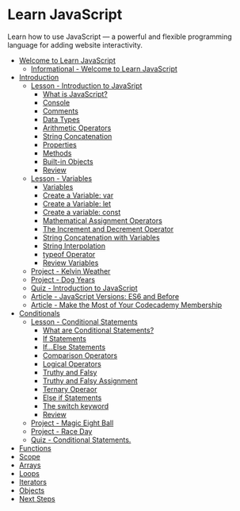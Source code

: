 # Learn JavaScript

Learn how to use JavaScript — a powerful and flexible programming language for adding website interactivity.

<ul>
    <li>
        <a href="https://github.com/somekindofwallflower/codecademy-learn-javascript/tree/main/01-Welcome-to-Learn-JavaScript/1-Welcome-to-Learn-JavaScript">
        Welcome to Learn JavaScript
        </a>
        <ul>
            <li>
             <a href="https://github.com/somekindofwallflower/codecademy-learn-javascript/tree/main/01-Welcome-to-Learn-JavaScript/1-Welcome-to-Learn-JavaScript">
                Informational - Welcome to Learn JavaScript
            </a>
        </li>
        </ul>
    </li>
     <li>
        <a href="https://github.com/somekindofwallflower/codecademy-learn-javascript/tree/main/02-Introduction">
        Introduction
        </a>
        <ul>
            <li>
                <a href="https://github.com/somekindofwallflower/codecademy-learn-javascript/tree/main/02-Introduction/1-Introduction-to-JavaScript">
                    Lesson - Introduction to JavaSript
                </a>
                <ul>
                    <li>
                        <a href="https://github.com/somekindofwallflower/codecademy-learn-javascript/tree/main/02-Introduction/1-Introduction-to-JavaScript/01-What-is-JavaScript">
                        What is JavaScript?
                        </a>
                    </li>
                     <li>
                        <a href="https://github.com/somekindofwallflower/codecademy-learn-javascript/tree/main/02-Introduction/1-Introduction-to-JavaScript/02-Console">
                        Console
                        </a>
                    </li>
                     <li>
                        <a href="https://github.com/somekindofwallflower/codecademy-learn-javascript/tree/main/02-Introduction/1-Introduction-to-JavaScript/03-Comments">
                        Comments
                        </a>
                    </li>
                     <li>
                        <a href="https://github.com/somekindofwallflower/codecademy-learn-javascript/tree/main/02-Introduction/1-Introduction-to-JavaScript/04-Data-Types">
                        Data Types
                        </a>
                    </li>
                     <li>
                        <a href="https://github.com/somekindofwallflower/codecademy-learn-javascript/tree/main/02-Introduction/1-Introduction-to-JavaScript/05-Arithmentic-Operators">
                        Arithmetic Operators
                        </a>
                    </li>
                     <li>
                        <a href="https://github.com/somekindofwallflower/codecademy-learn-javascript/tree/main/02-Introduction/1-Introduction-to-JavaScript/06-String-Concatenation">
                        String Concatenation
                        </a>
                    </li>
                     <li>
                        <a href="https://github.com/somekindofwallflower/codecademy-learn-javascript/tree/main/02-Introduction/1-Introduction-to-JavaScript/07-Properties">
                        Properties
                        </a>
                    </li>
                     <li>
                        <a href="https://github.com/somekindofwallflower/codecademy-learn-javascript/tree/main/02-Introduction/1-Introduction-to-JavaScript/08-Methods">
                        Methods
                        </a>
                    </li>
                     <li>
                        <a href="https://github.com/somekindofwallflower/codecademy-learn-javascript/tree/main/02-Introduction/1-Introduction-to-JavaScript/09-Built-in-Objects">
                        Built-in Objects
                        </a>
                    </li>
                     <li>
                        <a href="https://github.com/somekindofwallflower/codecademy-learn-javascript/tree/main/02-Introduction/1-Introduction-to-JavaScript/10-Review">
                        Review
                        </a>
                    </li>
                </ul>
            </li>
            <li>
                <a href="https://github.com/somekindofwallflower/codecademy-learn-javascript/tree/main/02-Introduction/2-Variable">
                    Lesson - Variables
                </a>
                <ul>
                  <li>
                        <a href="https://github.com/somekindofwallflower/codecademy-learn-javascript/tree/main/02-Introduction/2-Variable/01-Variables">
                        Variables
                        </a>
                    </li>
                      <li>
                        <a href="https://github.com/somekindofwallflower/codecademy-learn-javascript/tree/main/02-Introduction/2-Variable/02-Create-a-Variable-var">
                        Create a Variable: var
                        </a>
                    </li>
                      <li>
                        <a href="https://github.com/somekindofwallflower/codecademy-learn-javascript/tree/main/02-Introduction/2-Variable/03-Create-a-Variable-let">
                        Create a Variable: let
                        </a>
                    </li>
                      <li>
                        <a href="https://github.com/somekindofwallflower/codecademy-learn-javascript/tree/main/02-Introduction/2-Variable/04-Create-a-Variable-Const">
                        Create a variable: const
                        </a>
                    </li>
                      <li>
                        <a href="https://github.com/somekindofwallflower/codecademy-learn-javascript/tree/main/02-Introduction/2-Variable/05-Mathematical-Assignment-Operators">
                        Mathematical Assignment Operators
                        </a>
                    </li>
                      <li>
                        <a href="https://github.com/somekindofwallflower/codecademy-learn-javascript/tree/main/02-Introduction/2-Variable/06-The-Increment-and-Decrement-Operator">
                        The Increment and Decrement Operator
                        </a>
                    </li>
                      <li>
                        <a href="https://github.com/somekindofwallflower/codecademy-learn-javascript/tree/main/02-Introduction/2-Variable/07-String-Concatenation-with-Variables">
                        String Concatenation with Variables
                        </a>
                    </li>
                      <li>
                        <a href="https://github.com/somekindofwallflower/codecademy-learn-javascript/tree/main/02-Introduction/2-Variable/08-String-Interpolation">
                        String Interpolation
                        </a>
                    </li>
                      <li>
                        <a href="https://github.com/somekindofwallflower/codecademy-learn-javascript/tree/main/02-Introduction/2-Variable/09-typeof-Operator">
                        typeof Operator
                        </a>
                    </li>
                      <li>
                        <a href="https://github.com/somekindofwallflower/codecademy-learn-javascript/tree/main/02-Introduction/2-Variable/10-Review-Variables">
                        Review Variables
                        </a>
                    </li>
                </ul>
            </li>
            <li>
                 <a href="https://github.com/somekindofwallflower/codecademy-learn-javascript/tree/main/02-Introduction/3-Kelvin-Weather">
                    Project - Kelvin Weather
                </a>
            </li>
            <li>
                 <a href="https://github.com/somekindofwallflower/codecademy-learn-javascript/tree/main/02-Introduction/4-Dog-Years">
                    Project - Dog Years
                </a>
            </li>
            <li>
                <a href="https://github.com/somekindofwallflower/codecademy-learn-javascript/tree/main/02-Introduction/5-Introduction-to-JavaScript">
                    Quiz - Introduction to JavaScript
                </a>
            </li>
            <li>
                 <a href="https://github.com/somekindofwallflower/codecademy-learn-javascript/tree/main/02-Introduction/6-JavaScript-Versions-ES6-and-Before">
                    Article - JavaScript Versions: ES6 and Before
                </a>
            </li>
            <li>
                <a href="https://github.com/somekindofwallflower/codecademy-learn-javascript/tree/main/02-Introduction/7-Make-the-Most-of-Your-Codecademy-Members">
                    Article - Make the Most of Your Codecademy Membership
                </a>
            </li>
        </ul>
    </li>
     <li>
        <a href="https://github.com/somekindofwallflower/codecademy-learn-javascript/tree/main/03-Conditionals">
        Conditionals
        </a>
        <ul>
            <li> 
                <a href="https://github.com/somekindofwallflower/codecademy-learn-javascript/tree/main/03-Conditionals/1-Conditional-Statements">
                        Lesson - Conditional Statements
                </a>
                <ul>
                  <li> 
                <a href="https://github.com/somekindofwallflower/codecademy-learn-javascript/tree/main/03-Conditionals/1-Conditional-Statements/01-What-are-Conditional-Statements">
                        What are Conditional Statements?
                </a>
            </li>
              <li> 
                <a href="https://github.com/somekindofwallflower/codecademy-learn-javascript/tree/main/03-Conditionals/1-Conditional-Statements/02-If-Statement">
                        If Statements
                </a>
            </li>
              <li> 
                <a href="https://github.com/somekindofwallflower/codecademy-learn-javascript/tree/main/03-Conditionals/1-Conditional-Statements/03-If-Else-Statements">
                        If...Else Statements
                </a>
            </li>
              <li> 
                <a href="https://github.com/somekindofwallflower/codecademy-learn-javascript/tree/main/03-Conditionals/1-Conditional-Statements/04-Comparison-Operators">
                        Comparison Operators
                </a>
            </li>
              <li> 
                <a href="https://github.com/somekindofwallflower/codecademy-learn-javascript/tree/main/03-Conditionals/1-Conditional-Statements/05-Logical-Operators">
                        Logical Operators
                </a>
            </li>
              <li> 
                <a href="https://github.com/somekindofwallflower/codecademy-learn-javascript/tree/main/03-Conditionals/1-Conditional-Statements/06-Truthy-and-Falsy">
                        Truthy and Falsy
                </a>
            </li>
              <li> 
                <a href="https://github.com/somekindofwallflower/codecademy-learn-javascript/tree/main/03-Conditionals/1-Conditional-Statements/07-Truthy-and-Falsy-Assignment">
                        Truthy and Falsy Assignment
                </a>
            </li>
              <li> 
                <a href="https://github.com/somekindofwallflower/codecademy-learn-javascript/tree/main/03-Conditionals/1-Conditional-Statements/08-Ternary-Operator">
                        Ternary Operaor
                </a>
            </li>
              <li> 
                <a href="https://github.com/somekindofwallflower/codecademy-learn-javascript/tree/main/03-Conditionals/1-Conditional-Statements/09-Else-If-Statements">
                        Else if Statements
                </a>
            </li>
              <li> 
                <a href="https://github.com/somekindofwallflower/codecademy-learn-javascript/tree/main/03-Conditionals/1-Conditional-Statements/10-The-Switch-Keyword">
                        The switch keyword
                </a>
            </li>
              <li> 
                <a href="https://github.com/somekindofwallflower/codecademy-learn-javascript/tree/main/03-Conditionals/1-Conditional-Statements/11-Review">
                        Review
                </a>
            </li>
                </ul>
            </li>
             <li> 
                <a href="https://github.com/somekindofwallflower/codecademy-learn-javascript/tree/main/03-Conditionals/2-Magic-Eight-Ball">
                        Project - Magic Eight Ball
                </a>
            </li>
             <li> 
                <a href="https://github.com/somekindofwallflower/codecademy-learn-javascript/tree/main/03-Conditionals/3-Race-Day">
                        Project - Race Day
                </a>
            </li>
             <li> 
                <a href="https://github.com/somekindofwallflower/codecademy-learn-javascript/tree/main/03-Conditionals/4-Conditional-Statements">
                        Quiz - Conditional Statements.
                </a>
            </li>
        </ul>
    </li>
     <li>
        <a href="https://github.com/somekindofwallflower/codecademy-learn-javascript/tree/main/04-Functions">
        Functions
        </a>
    </li>
     <li>
        <a href="https://github.com/somekindofwallflower/codecademy-learn-javascript/tree/main/05-Scope">
        Scope
        </a>
    </li>
     <li>
        <a href="https://github.com/somekindofwallflower/codecademy-learn-javascript/tree/main/06-Arrays">
        Arrays
        </a>
    </li>
     <li>
        <a href="https://github.com/somekindofwallflower/codecademy-learn-javascript/tree/main/07-Loops">
        Loops
        </a>
    </li>
     <li>
        <a href="https://github.com/somekindofwallflower/codecademy-learn-javascript/tree/main/08-Iterators">
        Iterators
        </a>
    </li>
     <li>
        <a href="https://github.com/somekindofwallflower/codecademy-learn-javascript/tree/main/09-Objects">
        Objects
        </a>
    </li>
    <li>
        <a href="https://github.com/somekindofwallflower/codecademy-learn-javascript/tree/main/10-Next-Steps/1-Learn-JavaScript-Next-Steps">
        Next Steps
        </a>
    </li>
</ul>


